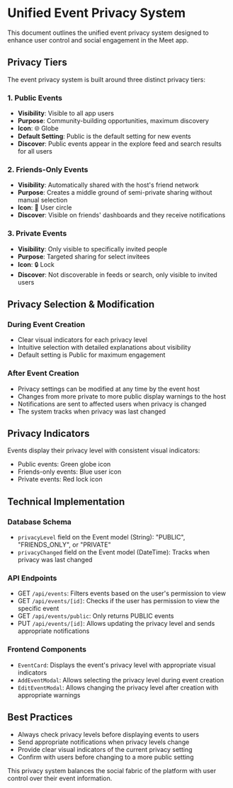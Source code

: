 # Unified Event Privacy System

This document outlines the unified event privacy system designed to enhance user control and social engagement in the Meet app.

## Privacy Tiers

The event privacy system is built around three distinct privacy tiers:

### 1. Public Events
- **Visibility**: Visible to all app users
- **Purpose**: Community-building opportunities, maximum discovery
- **Icon**: 🌐 Globe
- **Default Setting**: Public is the default setting for new events
- **Discover**: Public events appear in the explore feed and search results for all users

### 2. Friends-Only Events
- **Visibility**: Automatically shared with the host's friend network
- **Purpose**: Creates a middle ground of semi-private sharing without manual selection
- **Icon**: 👤 User circle
- **Discover**: Visible on friends' dashboards and they receive notifications

### 3. Private Events
- **Visibility**: Only visible to specifically invited people
- **Purpose**: Targeted sharing for select invitees
- **Icon**: 🔒 Lock
- **Discover**: Not discoverable in feeds or search, only visible to invited users

## Privacy Selection & Modification

### During Event Creation
- Clear visual indicators for each privacy level
- Intuitive selection with detailed explanations about visibility
- Default setting is Public for maximum engagement

### After Event Creation
- Privacy settings can be modified at any time by the event host
- Changes from more private to more public display warnings to the host
- Notifications are sent to affected users when privacy is changed
- The system tracks when privacy was last changed

## Privacy Indicators
Events display their privacy level with consistent visual indicators:
- Public events: Green globe icon
- Friends-only events: Blue user icon
- Private events: Red lock icon

## Technical Implementation

### Database Schema
- `privacyLevel` field on the Event model (String): "PUBLIC", "FRIENDS_ONLY", or "PRIVATE"
- `privacyChanged` field on the Event model (DateTime): Tracks when privacy was last changed

### API Endpoints
- GET `/api/events`: Filters events based on the user's permission to view
- GET `/api/events/[id]`: Checks if the user has permission to view the specific event
- GET `/api/events/public`: Only returns PUBLIC events
- PUT `/api/events/[id]`: Allows updating the privacy level and sends appropriate notifications

### Frontend Components
- `EventCard`: Displays the event's privacy level with appropriate visual indicators
- `AddEventModal`: Allows selecting the privacy level during event creation
- `EditEventModal`: Allows changing the privacy level after creation with appropriate warnings

## Best Practices
- Always check privacy levels before displaying events to users
- Send appropriate notifications when privacy levels change
- Provide clear visual indicators of the current privacy setting
- Confirm with users before changing to a more public setting

This privacy system balances the social fabric of the platform with user control over their event information. 